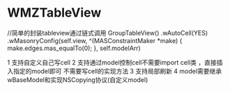 # WMZTableView
//简单的封装tableview通过链式调用
GroupTableView()
.wAutoCell(YES)
.wMasonryConfig(self.view, ^(MASConstraintMaker *make) {
  make.edges.mas_equalTo(0);
  }, self.modelArr)
  
 1 支持自定义自己写cell
 2 支持通过model控制cell不需要import cell类 ，直接插入指定的model即可 不需要写cell的实现方法
 3 支持局部刷新
 4 model需要继承wBaseModel和实现NSCopying协议(自定义model)
